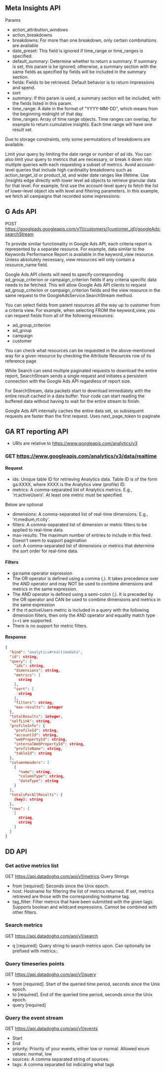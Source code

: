 ## Meta Insights API

Params
* action_attribution_windows
* action_breakdowns
* breakdowns: For more than one breakdown, only certain combinations are available
* date_preset: This field is ignored if time_range or time_ranges is specified.
* default_summary: Determine whether to return a summary. If summary is set, this param is be ignored; otherwise, a summary section with the same fields as specified by fields will be included in the summary section.
* fields: Fields to be retrieved. Default behavior is to return impressions and spend.
* sort
* summary: If this param is used, a summary section will be included, with the fields listed in this param.
* time_range: A date in the format of "YYYY-MM-DD", which means from the beginning midnight of that day.
* time_ranges: Array of time range objects. Time ranges can overlap, for example to return cumulative insights. Each time range will have one result set. 

Due to storage constraints, only some permutations of breakdowns are available.

Limit your query by limiting the date range or number of ad ids. You can also limit your query to metrics that are necessary, or break it down into multiple queries with each requesting a subset of metrics.
Avoid account-level queries that include high cardinality breakdowns such as action_target_id or product_id, and wider date ranges like lifetime.
Use /insights edge directly with lower level ad objects to retrieve granular data for that level. For example, first use the account-level query to fetch the list of lower-level object ids with level and filtering parameters. In this example, we fetch all campaigns that recorded some impressions:



## G Ads API
POST https://googleads.googleapis.com/v11/customers/{customer_id}/googleAds:searchStream

To provide similar functionality in Google Ads API, each criteria report is represented by a separate resource. For example, data similar to the Keywords Performance Report is available in the keyword_view resource. Unless absolutely necessary, view resources will only contain a resource_name field.

Google Ads API clients will need to specify corresponding ad_group_criterion or campaign_criterion fields if any criteria specific data needs to be fetched. This will allow Google Ads API clients to request ad_group_criterion or campaign_criterion fields and the view resource in the same request to the GoogleAdsService.SearchStream method.


You can select fields from parent resources all the way up to customer from a criteria view. For example, when selecting FROM the keyword_view, you can request fields from all of the following resources:
* ad_group_criterion
* ad_group
* campaign
* customer

You can check what resources can be requested in the above-mentioned way for a given resource by checking the Attribute Resources row of its reference page

While Search can send multiple paginated requests to download the entire report, SearchStream sends a single request and initiates a persistent connection with the Google Ads API regardless of report size.

For SearchStream, data packets start to download immediately with the entire result cached in a data buffer. Your code can start reading the buffered data without having to wait for the entire stream to finish.

Google Ads API internally caches the entire data set, so subsequent requests are faster than the first request. Uses next_page_token to paginate


## GA RT reporting API
* URIs are relative to https://www.googleapis.com/analytics/v3


### GET https://www.googleapis.com/analytics/v3/data/realtime


#### Request
* ids: Unique table ID for retrieving Analytics data. Table ID is of the form ga:XXXX, where XXXX is the Analytics view (profile) ID.
* metrics: A comma-separated list of Analytics metrics. E.g., 'rt:activeUsers'. At least one metric must be specified.

Below are optional

* dimensions: A comma-separated list of real-time dimensions. E.g., 'rt:medium,rt:city'.
* filters: A comma-separated list of dimension or metric filters to be applied to real-time data.
* max-results: The maximum number of entries to include in this feed. Doesn't seem to support paginiation
* sort: A comma-separated list of dimensions or metrics that determine the sort order for real-time data.

#### Filters
* ga:name operator expression
* The OR operator is defined using a comma (,). It takes precedence over the AND operator and may NOT be used to combine dimensions and metrics in the same expression.
* The AND operator is defined using a semi-colon (;). It is preceded by the OR operator and CAN be used to combine dimensions and metrics in the same expression
* If the rt:activeUsers metric is included in a query with the following dimension filters, then only the AND operator and equality match type (==) are supported.
* There is no support for metric filters.

#### Response

```json
{
  "kind": "analytics#realtimeData",
  "id": string,
  "query": {
    "ids": string,
    "dimensions": string,
    "metrics": [
      string
    ],
    "sort": [
      string
    ],
    "filters": string,
    "max-results": integer
  },
  "totalResults": integer,
  "selfLink": string,
  "profileInfo": {
    "profileId": string,
    "accountId": string,
    "webPropertyId": string,
    "internalWebPropertyId": string,
    "profileName": string,
    "tableId": string
  },
  "columnHeaders": [
    {
      "name": string,
      "columnType": string,
      "dataType": string
    }
  ],
  "totalsForAllResults": {
    (key): string
  },
  "rows": [
    [
      string,
      string
    ]
  ]
}
```

## DD API

### Get active metrics list

GET https://api.datadoghq.com/api/v1/metrics
Query Strings
* from [required]: Seconds since the Unix epoch.
* host: Hostname for filtering the list of metrics returned. If set, metrics retrieved are those with the corresponding hostname tag. 
* tag_filter: Filter metrics that have been submitted with the given tags. Supports boolean and wildcard expressions. Cannot be combined with other filters.

### Search metrics

GET https://api.datadoghq.com/api/v1/search
* q [required]: Query string to search metrics upon. Can optionally be prefixed with metrics:.

### Query timeseries points

GET https://api.datadoghq.com/api/v1/query
* from [required]. Start of the queried time period, seconds since the Unix epoch.
* to [required]. End of the queried time period, seconds since the Unix epoch.
* query [required]

### Query the event stream

GET https://api.datadoghq.com/api/v1/events
* Start
* End
* priority: Priority of your events, either low or normal. Allowed enum values: normal, low
* sources: A comma separated string of sources. 
* tags: A comma separated list indicating what tags

